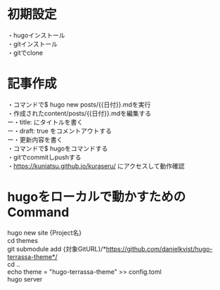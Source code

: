  # 初期設定

・hugoインストール    
・gitインストール    
・gitでclone     




# 記事作成
・コマンドで$ hugo new posts/{{日付}}.mdを実行    
・作成されたcontent/posts/{{日付}}.mdを編集する    
ー・title: にタイトルを書く    
ー・draft: true をコメントアウトする    
ー・更新内容を書く     
・コマンドで$ hugoをコマンドする    
・gitでcommitしpushする    
・https://kuniatsu.github.io/kuraseru/  にアクセスして動作確認    






# hugoをローカルで動かすためのCommand

hugo new site {Project名}  
cd themes  
git submodule add  {対象GitURL}/*https://github.com/danielkvist/hugo-terrassa-theme*/  
cd ..  
echo theme = \"hugo-terrassa-theme\" >> config.toml   
hugo server  
  
  




